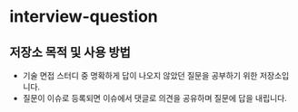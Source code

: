 # interview-question

## 저장소 목적 및 사용 방법
* 기술 면접 스터디 중 명확하게 답이 나오지 않았던 질문을 공부하기 위한 저장소입니다.
* 질문이 이슈로 등록되면 이슈에서 댓글로 의견을 공유하며 질문에 답을 내립니다.
